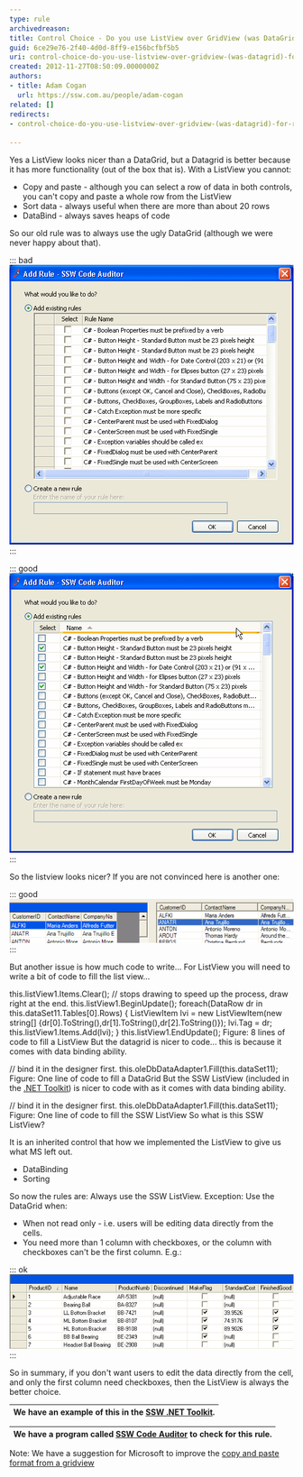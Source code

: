 ```yaml
---
type: rule
archivedreason: 
title: Control Choice - Do you use ListView over GridView (was DataGrid) for ReadOnly? (Windows Forms only)
guid: 6ce29e76-2f40-4d0d-8ff9-e156bcfbf5b5
uri: control-choice-do-you-use-listview-over-gridview-(was-datagrid)-for-readonly-(windows-forms-only)
created: 2012-11-27T08:50:09.0000000Z
authors:
- title: Adam Cogan
  url: https://ssw.com.au/people/adam-cogan
related: []
redirects:
- control-choice-do-you-use-listview-over-gridview-(was-datagrid)-for-readonly-(windows-forms-only)

---
```


Yes a ListView looks nicer than a DataGrid, but a Datagrid is better because it has more functionality (out of the box that is). With a ListView you cannot:

* Copy and paste - although you can select a row of data in both controls, you can't copy and paste a whole row from the ListView
* Sort data - always useful when there are more than about 20 rows
* DataBind - always saves heaps of code


<!--endintro-->

So our old rule was to always use the ugly DataGrid (although we were never happy about that).


::: bad  
![Figure: Bad Example - The DataGrid is ugly](../../assets/UsingDataGridWhenNotNeeded.gif)  
:::


::: good  
![Figure: Good Example - A beautiful ListView - a nicer look over the datagrid](../../assets/SortableListView.gif)  
:::

So the listview looks nicer? If you are not convinced here is another one:


::: good  
![Figure: Good Example - The appearance of DataGrid and ListView](../../assets/DatagridVSListview.gif)  
:::

But another issue is how much code to write... For ListView you will need to write a bit of code to fill the list view...

this.listView1.Items.Clear(); // stops drawing to speed up the process, draw right at the end. this.listView1.BeginUpdate(); foreach(DataRow dr in this.dataSet11.Tables[0].Rows) { ListViewItem lvi = new ListViewItem(new string[] {dr[0].ToString(),dr[1].ToString(),dr[2].ToString()}); lvi.Tag = dr; this.listView1.Items.Add(lvi); } this.listView1.EndUpdate();
Figure: 8 lines of code to fill a ListView
But the datagrid is nicer to code... this is because it comes with data binding ability.

// bind it in the designer first. this.oleDbDataAdapter1.Fill(this.dataSet11);
Figure: One line of code to fill a DataGrid
But the SSW ListView (included in the [.NET Toolkit](http://www.ssw.com.au/ssw/NETToolkit/)) is nicer to code with as it comes with data binding ability.

// bind it in the designer first. this.oleDbDataAdapter1.Fill(this.dataSet11);
 Figure: One line of code to fill the SSW ListView
So what is this SSW ListView?

It is an inherited control that how we implemented the ListView to give us what MS left out.

* DataBinding
* Sorting


So now the rules are: 
Always use the SSW ListView. 
Exception: Use the DataGrid when:

* When not read only - i.e. users will be editing data directly from the cells.
* You need more than 1 column with checkboxes, or the column with checkboxes can't be the first column. E.g.: 

::: ok  
![Figure: One place when you choose a DataGrid over a ListView is when you have 2 checkbox fields](../../assets/DataGrid2CheckBoxes.gif)  
:::



So in summary, if you don't want users to edit the data directly from the cell, and only the first column need checkboxes, then the ListView is always the better choice.


| We have an example of this in the [SSW .NET Toolkit](http://www.ssw.com.au/ssw/NETToolkit/). |
| --- |




| We have a program called [SSW Code Auditor](http://www.ssw.com.au/ssw/CodeAuditor/) to check for this rule. |
| --- |



Note: We have a suggestion for Microsoft to improve the [copy and paste format from a gridview](http://www.ssw.com.au/ssw/Standards/BetterSoftwareSuggestions/MSForm.aspx#DataGridsFormattingonCopy)
